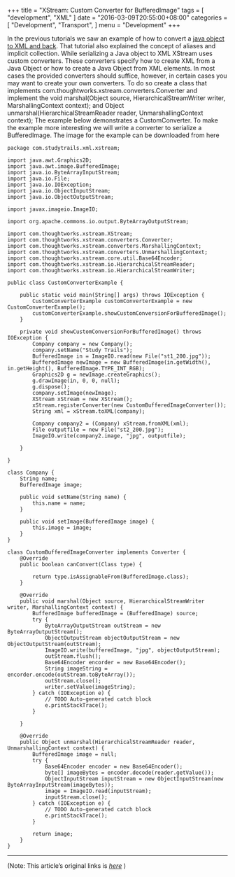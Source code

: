 
+++
title = "XStream: Custom Converter for BufferedImage"
tags = [
    "development",
    "XML"
]
date = "2016-03-09T20:55:00+08:00"
categories = [
    "Development",
    "Transport",
]
menu = "Development"
+++

In the previous tutorials we saw an example of how to convert a [java object to XML and back](/post/dev_201603081411 "parsing an xml"). That tutorial also explained the concept of aliases and implicit collection. While serializing a Java object to XML XStream uses custom converters. These converters specify how to create XML from a Java Object or how to create a Java Object from XML elements. In most cases the provided converters should suffice, however, in certain cases you may want to create your own converters. To do so create a class that implements com.thoughtworks.xstream.converters.Converter and implement the void marshal(Object source, HierarchicalStreamWriter writer, MarshallingContext context); and Object unmarshal(HierarchicalStreamReader reader, UnmarshallingContext context); The example below demonstrates a CustomConverter. To make the example more interesting we will write a converter to serialize a BufferedImage. The image for the example can be downloaded from here
<!--more-->
```
package com.studytrails.xml.xstream;

import java.awt.Graphics2D;
import java.awt.image.BufferedImage;
import java.io.ByteArrayInputStream;
import java.io.File;
import java.io.IOException;
import java.io.ObjectInputStream;
import java.io.ObjectOutputStream;

import javax.imageio.ImageIO;

import org.apache.commons.io.output.ByteArrayOutputStream;

import com.thoughtworks.xstream.XStream;
import com.thoughtworks.xstream.converters.Converter;
import com.thoughtworks.xstream.converters.MarshallingContext;
import com.thoughtworks.xstream.converters.UnmarshallingContext;
import com.thoughtworks.xstream.core.util.Base64Encoder;
import com.thoughtworks.xstream.io.HierarchicalStreamReader;
import com.thoughtworks.xstream.io.HierarchicalStreamWriter;

public class CustomConverterExample {

    public static void main(String[] args) throws IOException {
        CustomConverterExample customConverterExample = new CustomConverterExample();
        customConverterExample.showCustomConversionForBufferedImage();
    }

    private void showCustomConversionForBufferedImage() throws IOException {
        Company company = new Company();
        company.setName("Study Trails");
        BufferedImage in = ImageIO.read(new File("st1_200.jpg"));
        BufferedImage newImage = new BufferedImage(in.getWidth(), in.getHeight(), BufferedImage.TYPE_INT_RGB);
        Graphics2D g = newImage.createGraphics();
        g.drawImage(in, 0, 0, null);
        g.dispose();
        company.setImage(newImage);
        XStream xStream = new XStream();
        xStream.registerConverter(new CustomBufferedImageConverter());
        String xml = xStream.toXML(company);

        Company company2 = (Company) xStream.fromXML(xml);
        File outputfile = new File("st2_200.jpg");
        ImageIO.write(company2.image, "jpg", outputfile);

    }

}

class Company {
    String name;
    BufferedImage image;

    public void setName(String name) {
        this.name = name;
    }

    public void setImage(BufferedImage image) {
        this.image = image;
    }
}

class CustomBufferedImageConverter implements Converter {
    @Override
    public boolean canConvert(Class type) {

        return type.isAssignableFrom(BufferedImage.class);
    }

    @Override
    public void marshal(Object source, HierarchicalStreamWriter writer, MarshallingContext context) {
        BufferedImage bufferedImage = (BufferedImage) source;
        try {
            ByteArrayOutputStream outStream = new ByteArrayOutputStream();
            ObjectOutputStream objectOutputStream = new ObjectOutputStream(outStream);
            ImageIO.write(bufferedImage, "jpg", objectOutputStream);
            outStream.flush();
            Base64Encoder encorder = new Base64Encoder();
            String imageString = encorder.encode(outStream.toByteArray());
            outStream.close();
            writer.setValue(imageString);
        } catch (IOException e) {
            // TODO Auto-generated catch block
            e.printStackTrace();
        }

    }

    @Override
    public Object unmarshal(HierarchicalStreamReader reader, UnmarshallingContext context) {
        BufferedImage image = null;
        try {
            Base64Encoder encoder = new Base64Encoder();
            byte[] imageBytes = encoder.decode(reader.getValue());
            ObjectInputStream inputStream = new ObjectInputStream(new ByteArrayInputStream(imageBytes));
            image = ImageIO.read(inputStream);
            inputStream.close();
        } catch (IOException e) {
            // TODO Auto-generated catch block
            e.printStackTrace();
        }

        return image;
    }
}
```

------------------

(Note: This article’s original links is [*here*](http://www.studytrails.com/java/xml/xstream/xstream-custom-converter.jsp "XStream custom converter") )
